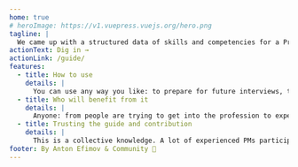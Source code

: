 ```yaml
---
home: true
# heroImage: https://v1.vuepress.vuejs.org/hero.png
tagline: |
  We came up with a structured data of skills and competencies for a Product Manager. This data can be adapted for any team or a company. Try it yourself!
actionText: Dig in →
actionLink: /guide/
features:
  - title: How to use
    details: |
      You can use any way you like: to prepare for future interviews, to upgrade your knowledge or to upskill your juniors
  - title: Who will benefit from it
    details: |
      Anyone: from people are trying to get into the profession to experience PMs looking for new ways of improving their product
  - title: Trusting the guide and contribution
    details: |
      This is a collective knowledge. A lot of experienced PMs participated in the consolidating their knowledge and expertise. Moreover, anyone can contribute and we encourage you to do so!
footer: By Anton Efimov & Community 💪
---
```

